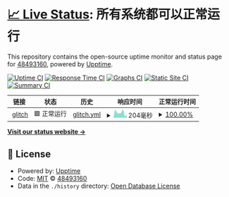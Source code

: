 # [📈 Live Status](https://demo.upptime.js.org): <!--live status--> **所有系统都可以正常运行**

This repository contains the open-source uptime monitor and status page for [48493160](https://demo.upptime.js.org), powered by [Upptime](https://github.com/upptime/upptime).

[![Uptime CI](https://github.com/48493160/upptime/workflows/Uptime%20CI/badge.svg)](https://github.com/48493160/upptime/actions?query=workflow%3A%22Uptime+CI%22)
[![Response Time CI](https://github.com/48493160/upptime/workflows/Response%20Time%20CI/badge.svg)](https://github.com/48493160/upptime/actions?query=workflow%3A%22Response+Time+CI%22)
[![Graphs CI](https://github.com/48493160/upptime/workflows/Graphs%20CI/badge.svg)](https://github.com/48493160/upptime/actions?query=workflow%3A%22Graphs+CI%22)
[![Static Site CI](https://github.com/48493160/upptime/workflows/Static%20Site%20CI/badge.svg)](https://github.com/48493160/upptime/actions?query=workflow%3A%22Static+Site+CI%22)
[![Summary CI](https://github.com/48493160/upptime/workflows/Summary%20CI/badge.svg)](https://github.com/48493160/upptime/actions?query=workflow%3A%22Summary+CI%22)

<!--start: status pages-->
<!-- This summary is generated by Upptime (https://github.com/upptime/upptime) -->
<!-- Do not edit this manually, your changes will be overwritten -->
<!-- prettier-ignore -->
| 链接 | 状态 | 历史 | 响应时间 | 正常运行时间 |
| --- | ------ | ------- | ------------- | ------ |
| <img alt="" src="https://icons.duckduckgo.com/ip3/tangy-phantom-jewel.glitch.me.ico" height="13"> [glitch](https://tangy-phantom-jewel.glitch.me) | 🟩 正常运行 | [glitch.yml](https://github.com/48493160/upptime/commits/HEAD/history/glitch.yml) | <details><summary><img alt="响应时间图像" src="./graphs/glitch/response-time-week.png" height="20"> 204毫秒</summary><br><a href="https://demo.upptime.js.org/history/glitch"><img alt="响应时间 241" src="https://img.shields.io/endpoint?url=https%3A%2F%2Fraw.githubusercontent.com%2F48493160%2Fupptime%2FHEAD%2Fapi%2Fglitch%2Fresponse-time.json"></a><br><a href="https://demo.upptime.js.org/history/glitch"><img alt="24 小时响应时间 122" src="https://img.shields.io/endpoint?url=https%3A%2F%2Fraw.githubusercontent.com%2F48493160%2Fupptime%2FHEAD%2Fapi%2Fglitch%2Fresponse-time-day.json"></a><br><a href="https://demo.upptime.js.org/history/glitch"><img alt="7 天正常运行时间 204" src="https://img.shields.io/endpoint?url=https%3A%2F%2Fraw.githubusercontent.com%2F48493160%2Fupptime%2FHEAD%2Fapi%2Fglitch%2Fresponse-time-week.json"></a><br><a href="https://demo.upptime.js.org/history/glitch"><img alt="30天的正常运行时间 241" src="https://img.shields.io/endpoint?url=https%3A%2F%2Fraw.githubusercontent.com%2F48493160%2Fupptime%2FHEAD%2Fapi%2Fglitch%2Fresponse-time-month.json"></a><br><a href="https://demo.upptime.js.org/history/glitch"><img alt="1年的正常运行时间 241" src="https://img.shields.io/endpoint?url=https%3A%2F%2Fraw.githubusercontent.com%2F48493160%2Fupptime%2FHEAD%2Fapi%2Fglitch%2Fresponse-time-year.json"></a></details> | <details><summary><a href="https://demo.upptime.js.org/history/glitch">100.00%</a></summary><a href="https://demo.upptime.js.org/history/glitch"><img alt="正常运行时间 92.17%" src="https://img.shields.io/endpoint?url=https%3A%2F%2Fraw.githubusercontent.com%2F48493160%2Fupptime%2FHEAD%2Fapi%2Fglitch%2Fuptime.json"></a><br><a href="https://demo.upptime.js.org/history/glitch"><img alt="24 小时正常运行时间 100.00%" src="https://img.shields.io/endpoint?url=https%3A%2F%2Fraw.githubusercontent.com%2F48493160%2Fupptime%2FHEAD%2Fapi%2Fglitch%2Fuptime-day.json"></a><br><a href="https://demo.upptime.js.org/history/glitch"><img alt="7 天正常运行时间 100.00%" src="https://img.shields.io/endpoint?url=https%3A%2F%2Fraw.githubusercontent.com%2F48493160%2Fupptime%2FHEAD%2Fapi%2Fglitch%2Fuptime-week.json"></a><br><a href="https://demo.upptime.js.org/history/glitch"><img alt="30天的正常运行时间 92.17%" src="https://img.shields.io/endpoint?url=https%3A%2F%2Fraw.githubusercontent.com%2F48493160%2Fupptime%2FHEAD%2Fapi%2Fglitch%2Fuptime-month.json"></a><br><a href="https://demo.upptime.js.org/history/glitch"><img alt="1年的正常运行时间 92.17%" src="https://img.shields.io/endpoint?url=https%3A%2F%2Fraw.githubusercontent.com%2F48493160%2Fupptime%2FHEAD%2Fapi%2Fglitch%2Fuptime-year.json"></a></details>

<!--end: status pages-->

[**Visit our status website →**](https://48493160.github.io/upptime)

## 📄 License

- Powered by: [Upptime](https://github.com/upptime/upptime)
- Code: [MIT](./LICENSE) © [48493160](https://demo.upptime.js.org)
- Data in the `./history` directory: [Open Database License](https://opendatacommons.org/licenses/odbl/1-0/)
